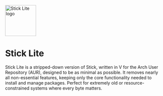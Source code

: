 <a href="https://raw.githubusercontent.com/Stick-Package-Manager/stick-lite/refs/heads/assets/lite.png?token=GHSAT0AAAAAADLSOPPI4LE34ULHJL53AQQM2G7RXEQ" target="_blank" rel="noopener">
  <img src="https://raw.githubusercontent.com/Stick-Package-Manager/stick-lite/refs/heads/assets/lite.png?token=GHSAT0AAAAAADLSOPPI4LE34ULHJL53AQQM2G7RXEQ" width="100" height="100" alt="Stick Lite logo">
</a>

# Stick Lite
Stick Lite is a stripped-down version of Stick, written in V for the Arch User Repository (AUR), designed to be as minimal as possible. It removes nearly all non-essential features, keeping only the core functionality needed to install and manage packages. Perfect for extremely old or resource-constrained systems where every byte matters.
